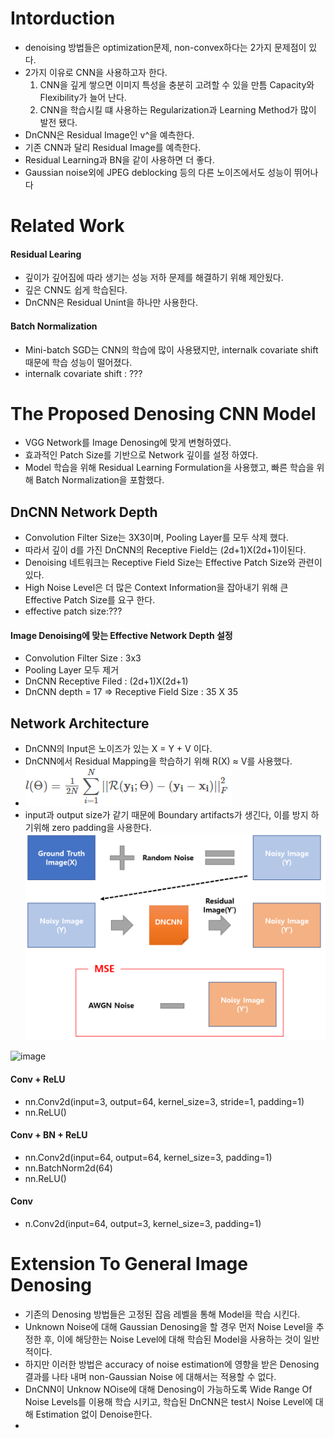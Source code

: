 # Intorduction
- denoising 방법들은 optimization문제, non-convex하다는 2가지 문제점이 있다.
- 2가지 이유로 CNN을 사용하고자 한다.
  1) CNN을 깊게 쌓으면 이미지 특성을 충분히 고려할 수 있을 만틈 Capacity와 Flexibility가 늘어 난다.
  2) CNN을 학습시킬 떄 사용하는 Regularization과 Learning Method가 많이 발전 됐다.
- DnCNN은 Residual Image인 v^을 예측한다.
- 기존 CNN과 달리 Residual Image를 예측한다.
- Residual Learning과 BN을 같이 사용하면 더 좋다.
- Gaussian noise외에 JPEG deblocking 등의 다른 노이즈에서도 성능이 뛰어나다

# Related Work
#### Residual Learing
- 깊이가 깊어짐에 따라 생기는 성능 저하 문제를 해결하기 위해 제안됬다.
- 깊은 CNN도 쉽게 학습된다.
- DnCNN은 Residual Unint을 하나만 사용한다.

#### Batch Normalization
- Mini-batch SGD는 CNN의 학습에 많이 사용됐지만, internalk covariate shift때문에 학습 성능이 떨어졌다.
- internalk covariate shift : ???

# The Proposed Denosing CNN Model
- VGG Network를 Image Denosing에 맞게 변형하였다.
- 효과적인 Patch Size를 기반으로 Network 깊이를 설정 하였다.
- Model 학습을 위해 Residual Learning Formulation을 사용했고, 빠른 학습을 위해 Batch Normalization을 포함했다.

## DnCNN Network Depth
- Convolution Filter Size는 3X3이며, Pooling Layer를 모두 삭제 했다.
- 따라서 깊이 d를 가진 DnCNN의 Receptive Field는 (2d+1)X(2d+1)이된다.
- Denoising 네트워크는 Receptive Field Size는 Effective Patch Size와 관련이 있다. 
- High Noise Level은 더 많은 Context Information을 잡아내기 위해 큰 Effective Patch Size를 요구 한다.
- effective patch size:???

#### Image Denoising에 맞는 Effective Network Depth 설정
- Convolution Filter Size : 3x3
- Pooling Layer 모두 제거
- DnCNN Receptive Filed : (2d+1)X(2d+1)
- DnCNN depth = 17 => Receptive Field Size : 35 X 35

## Network Architecture
- DnCNN의 Input은 노이즈가 있는 X = Y + V 이다. 
- DnCNN에서 Residual Mapping을 학습하기 위해 R(X) ≈ V를 사용했다.
- ![image](image/dncnn_loss.PNG)
- input과 output size가 같기 때문에 Boundary artifacts가 생긴다, 이를 방지 하기위해 zero padding을 사용한다.
![image](image/dncnn.PNG)

![image](https://velog.velcdn.com/images%2Fdanielseo%2Fpost%2F9ebea2bb-feec-4e8c-a1ff-ff5c78f1184a%2FDnCNN%20model%20structure.png)

#### Conv + ReLU
- nn.Conv2d(input=3, output=64, kernel_size=3, stride=1, padding=1)
- nn.ReLU()

#### Conv + BN + ReLU
- nn.Conv2d(input=64, output=64, kernel_size=3, padding=1)
- nn.BatchNorm2d(64)
- nn.ReLU()

#### Conv
- n.Conv2d(input=64, output=3, kernel_size=3, padding=1)

# Extension To General Image Denosing
- 기존의 Denosing 방법들은 고정된 잡음 레벨을 통해 Model을 학습 시킨다.
- Unknown Noise에 대해 Gaussian Denosing을 할 경우 먼저 Noise Level을 추정한 후, 이에 해당한는 Noise Level에 대해 학습된 Model을 사용하는 것이 일반적이다.
- 하지만 이러한 방법은 accuracy of noise estimation에 영향을 받은 Denosing 결과를 나타 내며 non-Gaussian Noise 에 대해서는 적용할 수 없다.
- DnCNN이 Unknow NOise에 대해 Denosing이 가능하도록 Wide Range Of Noise Levels를 이용해 학습 시키고, 학습된 DnCNN은 test시 Noise Level에 대해 Estimation 없이 Denoise한다.
- 